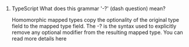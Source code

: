 1. TypeScript What does this grammar '-?' (dash question) mean?

    Homomorphic mapped types copy the optionality of the original type field to the mapped type field. The -? is the syntax used to explicitly remove any optional modifier from the resulting mapped type. You can read more details here